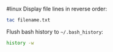 #linux 
Display file lines in reverse order:
```bash
tac filename.txt
```

Flush bash history to `~/.bash_history`:
```bash
history -w
```